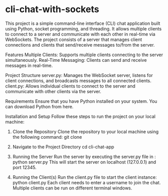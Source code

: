 # cli-chat-with-sockets

This project is a simple command-line interface (CLI) chat application built using Python, socket programming, and threading. It allows multiple clients to connect to a server and communicate with each other in real-time via WebSockets. The project consists of a server that manages client connections and clients that send/receive messages to/from the server.

Features
Multiple Clients: Supports multiple clients connecting to the server simultaneously.
Real-Time Messaging: Clients can send and receive messages in real-time.

Project Structure
server.py: Manages the WebSocket server, listens for client connections, and broadcasts messages to all connected clients.
client.py: Allows individual clients to connect to the server and communicate with other clients via the server.

Requirements
Ensure that you have Python installed on your system. You can download Python from here.

Installation and Setup
Follow these steps to run the project on your local machine:

1. Clone the Repository
Clone the repository to your local machine using the following command:
git clone <repository-url>

2. Navigate to the Project Directory
cd cli-chat-app

4. Running the Server
Run the server by executing the server.py file in :
python server.py
This will start the server on localhost (127.0.0.1) and port 12345.

4. Running the Client(s)
Run the client.py file to start the client instance:
python client.py
Each client needs to enter a username to join the chat. Multiple clients can be run on different terminal windows.
